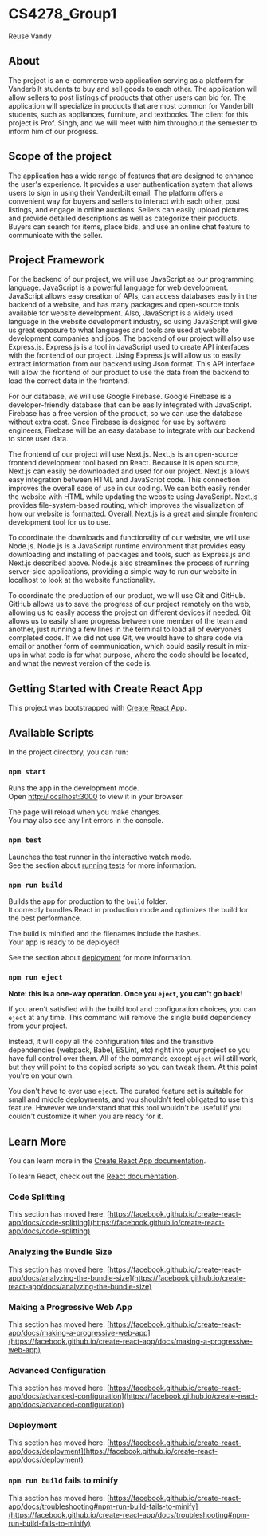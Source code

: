 # CS4278_Group1
Reuse Vandy

## About
The project is an e-commerce web application serving as a platform for Vanderbilt students to buy and sell goods to each other. The application will allow sellers to post listings of products that other users can bid for. The application will specialize in products that are most common for Vanderbilt students, such as appliances, furniture, and textbooks. The client for this project is Prof. Singh, and we will meet with him throughout the semester to inform him of our progress.

## Scope of the project
The application has a wide range of features that are designed to enhance the user's experience. It provides a user authentication system that allows users to sign in using their Vanderbilt email. The platform offers a convenient way for buyers and sellers to interact with each other, post listings, and engage in online auctions. Sellers can easily upload pictures and provide detailed descriptions as well as categorize their products. Buyers can search for items, place bids, and use an online chat feature to communicate with the seller.

## Project Framework

For the backend of our project, we will use JavaScript as our programming language. JavaScript is a powerful language for web development. JavaScript allows easy creation of APIs, can access databases easily in the backend of a website, and has many packages and open-source tools available for website development. Also, JavaScript is a widely used language in the website development industry, so using JavaScript will give us great exposure to what languages and tools are used at website development companies and jobs.
The backend of our project will also use Express.js. Express.js is a tool in JavaScript used to create API interfaces with the frontend of our project. Using Express.js will allow us to easily extract information from our backend using Json format. This API interface will allow the frontend of our product to use the data from the backend to load the correct data in the frontend.

For our database, we will use Google Firebase. Google Firebase is a developer-friendly database that can be easily integrated with JavaScript. Firebase has a free version of the product, so we can use the database without extra cost. Since Firebase is designed for use by software engineers, Firebase will be an easy database to integrate with our backend to store user data.

The frontend of our project will use Next.js. Next.js is an open-source frontend development tool based on React. Because it is open source, Next.js can easily be downloaded and used for our project. Next.js allows easy integration between HTML and JavaScript code. This connection improves the overall ease of use in our coding. We can both easily render the website with HTML while updating the website using JavaScript. Next.js provides file-system-based routing, which improves the visualization of how our website is formatted. Overall, Next.js is a great and simple frontend development tool for us to use.

To coordinate the downloads and functionality of our website, we will use Node.js. Node.js is a JavaScript runtime environment that provides easy downloading and installing of packages and tools, such as Express.js and Next.js described above. Node.js also streamlines the process of running server-side applications, providing a simple way to run our website in localhost to look at the website functionality.

To coordinate the production of our product, we will use Git and GitHub. GitHub allows us to save the progress of our project remotely on the web, allowing us to easily access the project on different devices if needed. Git allows us to easily share progress between one member of the team and another, just running a few lines in the terminal to load all of everyone’s completed code. If we did not use Git, we would have to share code via email or another form of communication, which could easily result in mix-ups in what code is for what purpose, where the code should be located, and what the newest version of the code is.


## Getting Started with Create React App

This project was bootstrapped with [Create React App](https://github.com/facebook/create-react-app).

## Available Scripts

In the project directory, you can run:

### `npm start`

Runs the app in the development mode.\
Open [http://localhost:3000](http://localhost:3000) to view it in your browser.

The page will reload when you make changes.\
You may also see any lint errors in the console.

### `npm test`

Launches the test runner in the interactive watch mode.\
See the section about [running tests](https://facebook.github.io/create-react-app/docs/running-tests) for more information.

### `npm run build`

Builds the app for production to the `build` folder.\
It correctly bundles React in production mode and optimizes the build for the best performance.

The build is minified and the filenames include the hashes.\
Your app is ready to be deployed!

See the section about [deployment](https://facebook.github.io/create-react-app/docs/deployment) for more information.

### `npm run eject`

**Note: this is a one-way operation. Once you `eject`, you can't go back!**

If you aren't satisfied with the build tool and configuration choices, you can `eject` at any time. This command will remove the single build dependency from your project.

Instead, it will copy all the configuration files and the transitive dependencies (webpack, Babel, ESLint, etc) right into your project so you have full control over them. All of the commands except `eject` will still work, but they will point to the copied scripts so you can tweak them. At this point you're on your own.

You don't have to ever use `eject`. The curated feature set is suitable for small and middle deployments, and you shouldn't feel obligated to use this feature. However we understand that this tool wouldn't be useful if you couldn't customize it when you are ready for it.

## Learn More

You can learn more in the [Create React App documentation](https://facebook.github.io/create-react-app/docs/getting-started).

To learn React, check out the [React documentation](https://reactjs.org/).

### Code Splitting

This section has moved here: [https://facebook.github.io/create-react-app/docs/code-splitting](https://facebook.github.io/create-react-app/docs/code-splitting)

### Analyzing the Bundle Size

This section has moved here: [https://facebook.github.io/create-react-app/docs/analyzing-the-bundle-size](https://facebook.github.io/create-react-app/docs/analyzing-the-bundle-size)

### Making a Progressive Web App

This section has moved here: [https://facebook.github.io/create-react-app/docs/making-a-progressive-web-app](https://facebook.github.io/create-react-app/docs/making-a-progressive-web-app)

### Advanced Configuration

This section has moved here: [https://facebook.github.io/create-react-app/docs/advanced-configuration](https://facebook.github.io/create-react-app/docs/advanced-configuration)

### Deployment

This section has moved here: [https://facebook.github.io/create-react-app/docs/deployment](https://facebook.github.io/create-react-app/docs/deployment)

### `npm run build` fails to minify

This section has moved here: [https://facebook.github.io/create-react-app/docs/troubleshooting#npm-run-build-fails-to-minify](https://facebook.github.io/create-react-app/docs/troubleshooting#npm-run-build-fails-to-minify)
